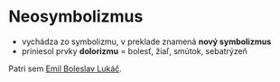 # Neosymbolizmus
-   vychádza zo symbolizmu, v preklade znamená **nový symbolizmus**
-   priniesol prvky **dolorizmu** = bolesť, žiaľ, smútok, sebatrýzeň

Patri sem [Emil Boleslav Lukáč](SJL/Emil%20Boleslav%20Lukáč.md).